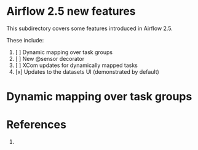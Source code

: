 # Airflow 2.5 new features

This subdirectory covers some features introduced in Airflow
2.5.

These include:
1. [ ] Dynamic mapping over task groups
2. [ ] New @sensor decorator
3. [ ] XCom updates for dynamically mapped tasks
4. [x] Updates to the datasets UI (demonstrated by default)


# Dynamic mapping over task groups


# References
1. 
